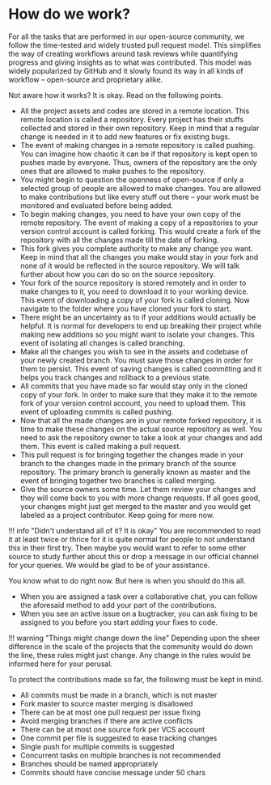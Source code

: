 # How do we work?

For all the tasks that are performed in our open-source community, we follow the time-tested and widely trusted pull request model. This simplifies the way of creating workflows around task reviews while quantifying progress and giving insights as to what was contributed. This model was widely popularized by GitHub and it slowly found its way in all kinds of workflow – open-source and proprietary alike.

Not aware how it works? It is okay. Read on the following points.

* All the project assets and codes are stored in a remote location. This remote location is called a repository. Every project has their stuffs collected and stored in their own repository. Keep in mind that a regular change is needed in it to add new features or fix existing bugs.
* The event of making changes in a remote repository is called pushing. You can imagine how chaotic it can be if that repository is kept open to pushes made by everyone. Thus, owners of the repository are the only ones that are allowed to make pushes to the repository.
* You might begin to question the openness of open-source if only a selected group of people are allowed to make changes. You are allowed to make contributions but like every stuff out there – your work must be monitored and evaluated before being added.
* To begin making changes, you need to have your own copy of the remote repository. The event of making a copy of a repositories to your version control account is called forking. This would create a fork of the repository with all the changes made till the date of forking.
* This fork gives you complete authority to make any change you want. Keep in mind that all the changes you make would stay in your fork and none of it would be reflected in the source repository. We will talk further about how you can do so on the source repository.
* Your fork of the source repository is stored remotely and in order to make changes to it, you need to download it to your working device. This event of downloading a copy of your fork is called cloning. Now navigate to the folder where you have cloned your fork to start.
* There might be an uncertainty as to if your additions would actually be helpful. It is normal for developers to end up breaking their project while making new additions so you might want to isolate your changes. This event of isolating all changes is called branching.
* Make all the changes you wish to see in the assets and codebase of your newly created branch. You must save those changes in order for them to persist. This event of saving changes is called committing and it helps you track changes and rollback to a previous state.
* All commits that you have made so far would stay only in the cloned copy of your fork. In order to make sure that they make it to the remote fork of your version control account, you need to upload them. This event of uploading commits is called pushing.
* Now that all the made changes are in your remote forked repository, it is time to make these changes on the actual source repository as well. You need to ask the repository owner to take a look at your changes and add them. This event is called making a pull request.
* This pull request is for bringing together the changes made in your branch to the changes made in the primary branch of the source repository. The primary branch is generally known as master and the event of bringing together two branches is called merging.
* Give the source owners some time. Let them review your changes and they will come back to you with more change requests. If all goes good, your changes might just get merged to the master and you would get labeled as a project contributor. Keep going for more now.

!!! info "Didn't understand all of it? It is okay"
    You are recommended to read it at least twice or thrice for it is quite normal for people to not understand this in their first try. Then maybe you would want to refer to some other source to study further about this or drop a message in our official channel for your queries. We would be glad to be of your assistance.

You know what to do right now. But here is when you should do this all.

* When you are assigned a task over a collaborative chat, you can follow the aforesaid method to add your part of the contributions.
* When you see an active issue on a bugtracker, you can ask fixing to be assigned to you before you start adding your fixes to code.

!!! warning "Things might change down the line"
    Depending upon the sheer difference in the scale of the projects that the community would do down the line, these rules might just change. Any change in the rules would be informed here for your perusal.

To protect the contributions made so far, the following must be kept in mind.

* All commits must be made in a branch, which is not master
* Fork master to source master merging is disallowed
* There can be at most one pull request per issue fixing
* Avoid merging branches if there are active conflicts
* There can be at most one source fork per VCS account
* One commit per file is suggested to ease tracking changes
* Single push for multiple commits is suggested
* Concurrent tasks on multiple branches is not recommended
* Branches should be named appropriately
* Commits should have concise message under 50 chars